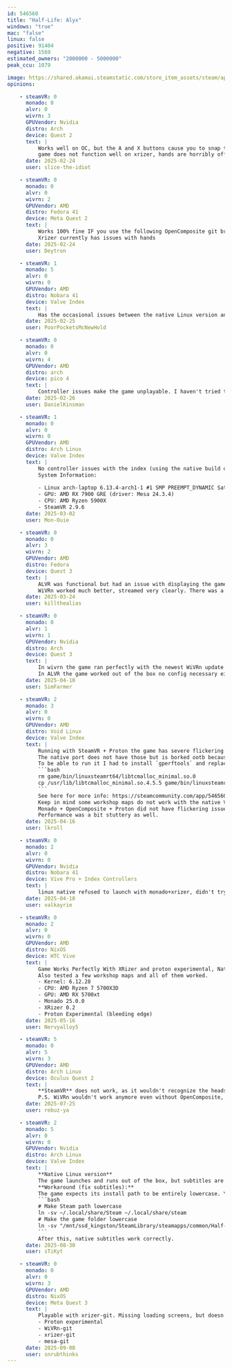 ```yaml
---
id: 546560
title: "Half-Life: Alyx"
windows: "true"
mac: "false"
linux: false
positive: 91404
negative: 1569
estimated_owners: "2000000 - 5000000"
peak_ccu: 1079

image: https://shared.akamai.steamstatic.com/store_item_assets/steam/apps/546560/header.jpg?t=1673391297
opinions:

    - steamVR: 0
      monado: 0
      alvr: 0
      wivrn: 3
      GPUVendor: Nvidia
      distro: Arch
      device: Quest 2
      text: |
          Works well on OC, but the A and X buttons cause you to snap turn right and left respectively, and i'm not sure if you can change that
          game does not function well on xrizer, hands are horribly offset and thumbsticks do nothing
      date: 2025-02-24
      user: slice-the-idiot

    - steamVR: 0
      monado: 0
      alvr: 0
      wivrn: 2
      GPUVendor: AMD
      distro: Fedora 41
      device: Meta Quest 2
      text: |
          Works 100% fine IF you use the following OpenComposite git branch : https://gitlab.com/OrionMoonclaw/OpenOVR/-/tree/priorities to fix the A and X buttons (use Envision to easily switch branch)
          Xrizer currently has issues with hands
      date: 2025-02-24
      user: Deytron

    - steamVR: 1
      monado: 5
      alvr: 0
      wivrn: 0
      GPUVendor: AMD
      distro: Nobara 41
      device: Valve Index
      text: |
          Has the occasional issues between the native Linux version and Proton ran one detecting the headset or SteamVR process, but that might be a bit out of this report. The game doesn't run at all with Monado however, sadly. Crash with asking a SteamVR process at start.
      date: 2025-02-25
      user: PoorPocketsMcNewHold

    - steamVR: 0
      monado: 0
      alvr: 0
      wivrn: 4
      GPUVendor: AMD
      distro: arch
      device: pico 4
      text: |
          Controller issues make the game unplayable. I haven't tried the dedicated branch of opencomposite.
      date: 2025-02-26
      user: DanielKinsman

    - steamVR: 1
      monado: 0
      alvr: 0
      wivrn: 0
      GPUVendor: AMD
      distro: Arch Linux
      device: Valve Index
      text: |
          No controller issues with the index (using the native build of Alyx).
          System Information:
           
          - Linux arch-laptop 6.13.4-arch1-1 #1 SMP PREEMPT_DYNAMIC Sat, 22 Feb 2025 00:37:05 +0000 x86_64 GNU/Linux
          - GPU: AMD RX 7900 GRE (driver: Mesa 24.3.4)
          - CPU: AMD Ryzen 5900X
          - SteamVR 2.9.6
      date: 2025-03-02
      user: Mon-Ouie

    - steamVR: 0
      monado: 0
      alvr: 3
      wivrn: 2
      GPUVendor: AMD
      distro: Fedora
      device: Quest 3
      text: |
          ALVR was functional but had an issue with displaying the game too brightly.
          WiVRn worked much better, streamed very clearly. There was a controller issue at first where the left and right lower face buttons cause the view to rotate 90 degrees; difficult to work with as those buttons also serve a gameplay purpose when holding the pistol or syringe. This was fixed by downloading and compiling the latest version of XRizer  (v0.2 at time of writing) and adding it to the launch options as VR_OVERRIDE=/home/<myhomedirectory>/xrizer/target/release/ . Now it works fantastically, best way to play the game on Linux so far!
      date: 2025-03-24
      user: killthealias

    - steamVR: 0
      monado: 0
      alvr: 1
      wivrn: 1
      GPUVendor: Nvidia
      distro: Arch
      device: Quest 3
      text: |
          In wivrn the game ran perfectly with the newest WiVRn update. The only thing not working properly are the loading screens which isn't a big deal. When the game loads rather than take you to the environment with the map it is just a black screen with ambient audio.
          In ALVR the game worked out of the box no config necessary either.
      date: 2025-04-10
      user: SimFarmer

    - steamVR: 2
      monado: 3
      alvr: 0
      wivrn: 0
      GPUVendor: AMD
      distro: Void Linux
      device: Valve Index
      text: |
          Running with SteamVR + Proton the game has severe flickering issues in certain areas.
          The native port does not have those but is borked ootb because of an outdated library.
          To be able to run it I had to install `gperftools` and replace the game library with the system one by doing the following in the HLA root dir:
          ```bash
          rm game/bin/linuxsteamrt64/libtcmalloc_minimal.so.0
          cp /usr/lib/libtcmalloc_minimal.so.4.5.5 game/bin/linuxsteamrt64/libtcmalloc_minimal.so.0
          ```
          See here for more info: https://steamcommunity.com/app/546560/discussions/0/4042608198327331164/
          Keep in mind some workshop maps do not work with the native Vulkan version sadly (like Post-Human for example).
          Monado + OpenComposite + Proton did not have flickering issues, but graphic rendering seemed a bit off.
          Performance was a bit stuttery as well.
      date: 2025-04-16
      user: lkroll

    - steamVR: 0
      monado: 2
      alvr: 0
      wivrn: 0
      GPUVendor: Nvidia
      distro: Nobara 41
      device: Vive Pro + Index Controllers
      text: |
          linux native refused to launch with monado+xrizer, didn't try opencomposite. had to switch to proton experimental to force the windows version. index controllers behave as expected.
      date: 2025-04-18
      user: valkayrie

    - steamVR: 0
      monado: 2
      alvr: 0
      wivrn: 0
      GPUVendor: AMD
      distro: NixOS
      device: HTC Vive
      text: |
          Game Works Perfectly With XRizer and proton experimental, Native version is borked.
          Also tested a few workshop maps and all of them worked.
          - Kernel: 6.12.28
          - CPU: AMD Ryzen 7 5700X3D
          - GPU: AMD RX 5700xt
          - Monado 25.0.0
          - XRizer 0.2
          - Proton Experimental (bleeding edge)
      date: 2025-05-16
      user: Nervyalloy5

    - steamVR: 5
      monado: 0
      alvr: 5
      wivrn: 3
      GPUVendor: AMD
      distro: Arch Linux
      device: Oculus Quest 2
      text: |
          **SteamVR** does not work, as it wouldn't recognize the headset and **Steam Link** can't connect to the PC. With **ALVR** the game launches (after a long setup) and you can play it, but until the first loading screen, where it crashes. I _did_ somehow get **WiVRn** working very well _once_, but the A and X buttons snap turn you 90 degrees to either side, hindering you a lot. Some people suggest using **OpenComposite**, in particular _OrionMoonclaw's "priorities"_ fork of it. I'm not sure whether I set it up wrong or not, but after I installed it the game would close itself just when it should start. I tried deleting everything and setting everything back up, but _I couldn't get it working again_.
          P.S. WiVRn wouldn't work anymore even without OpenComposite, or even on another computer!
      date: 2025-07-25
      user: rebuz-ya

    - steamVR: 2
      monado: 5
      alvr: 0
      wivrn: 0
      GPUVendor: Nvidia
      distro: Arch Linux
      device: Valve Index
      text: |
          **Native Linux version**  
          The game launches and runs out of the box, but subtitles are broken.
          **Workaround (fix subtitles):**  
          The game expects its install path to be entirely lowercase. You can fix this by creating symlinks:
          ```bash
          # Make Steam path lowercase
          ln -sv ~/.local/share/Steam ~/.local/share/steam
          # Make the game folder lowercase
          ln -sv "/mnt/ssd_kingston/SteamLibrary/steamapps/common/Half-Life Alyx" "/mnt/ssd_kingston/steamlibrary/steamapps/common/half-life alyx"
          ```
          After this, native subtitles work correctly.
      date: 2025-08-30
      user: sTiKyt

    - steamVR: 0
      monado: 0
      alvr: 0
      wivrn: 3
      GPUVendor: AMD
      distro: NixOS 
      device: Meta Quest 3
      text: |
          Playable with xrizer-git. Missing loading screens, but doesn't affect gameplay. Seems like teleport triggers too easily when using continuous/smooth motion (like a deadzone issue), but it could be an issue with the controllers themselves (or I'm holding it wrong).
          - Proton experimental
          - WiVRn-git
          - xrizer-git
          - mesa-git
      date: 2025-09-08
      user: snrubthinks
---
```

